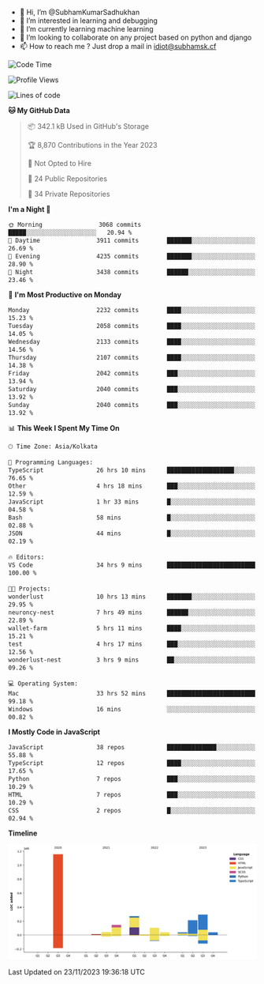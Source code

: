 - 👋 Hi, I’m @SubhamKumarSadhukhan
- 👀 I’m interested in learning and debugging
- 🌱 I’m currently learning machine learning
- 💞️ I’m looking to collaborate on any project based on python and django
- 📫 How to reach me ?
      Just drop a mail in idiot@subhamsk.cf

<!---
SubhamKumarSadhukhan/SubhamKumarSadhukhan is a ✨ special ✨ repository because its `README.md` (this file) appears on your GitHub profile.
You can click the Preview link to take a look at your changes.
--->


<!--START_SECTION:waka-->
![Code Time](http://img.shields.io/badge/Code%20Time-1%2C719%20hrs%2014%20mins-blue)

![Profile Views](http://img.shields.io/badge/Profile%20Views-0-blue)

![Lines of code](https://img.shields.io/badge/From%20Hello%20World%20I%27ve%20Written-2.3%20million%20lines%20of%20code-blue)

**🐱 My GitHub Data** 

> 📦 342.1 kB Used in GitHub's Storage 
 > 
> 🏆 8,870 Contributions in the Year 2023
 > 
> 🚫 Not Opted to Hire
 > 
> 📜 24 Public Repositories 
 > 
> 🔑 34 Private Repositories 
 > 
**I'm a Night 🦉** 

```text
🌞 Morning                3068 commits        █████░░░░░░░░░░░░░░░░░░░░   20.94 % 
🌆 Daytime                3911 commits        ███████░░░░░░░░░░░░░░░░░░   26.69 % 
🌃 Evening                4235 commits        ███████░░░░░░░░░░░░░░░░░░   28.90 % 
🌙 Night                  3438 commits        ██████░░░░░░░░░░░░░░░░░░░   23.46 % 
```
📅 **I'm Most Productive on Monday** 

```text
Monday                   2232 commits        ████░░░░░░░░░░░░░░░░░░░░░   15.23 % 
Tuesday                  2058 commits        ████░░░░░░░░░░░░░░░░░░░░░   14.05 % 
Wednesday                2133 commits        ████░░░░░░░░░░░░░░░░░░░░░   14.56 % 
Thursday                 2107 commits        ████░░░░░░░░░░░░░░░░░░░░░   14.38 % 
Friday                   2042 commits        ███░░░░░░░░░░░░░░░░░░░░░░   13.94 % 
Saturday                 2040 commits        ███░░░░░░░░░░░░░░░░░░░░░░   13.92 % 
Sunday                   2040 commits        ███░░░░░░░░░░░░░░░░░░░░░░   13.92 % 
```


📊 **This Week I Spent My Time On** 

```text
🕑︎ Time Zone: Asia/Kolkata

💬 Programming Languages: 
TypeScript               26 hrs 10 mins      ███████████████████░░░░░░   76.65 % 
Other                    4 hrs 18 mins       ███░░░░░░░░░░░░░░░░░░░░░░   12.59 % 
JavaScript               1 hr 33 mins        █░░░░░░░░░░░░░░░░░░░░░░░░   04.58 % 
Bash                     58 mins             █░░░░░░░░░░░░░░░░░░░░░░░░   02.88 % 
JSON                     44 mins             █░░░░░░░░░░░░░░░░░░░░░░░░   02.19 % 

🔥 Editors: 
VS Code                  34 hrs 9 mins       █████████████████████████   100.00 % 

🐱‍💻 Projects: 
wonderlust               10 hrs 13 mins      ███████░░░░░░░░░░░░░░░░░░   29.95 % 
neuroncy-nest            7 hrs 49 mins       ██████░░░░░░░░░░░░░░░░░░░   22.89 % 
wallet-farm              5 hrs 11 mins       ████░░░░░░░░░░░░░░░░░░░░░   15.21 % 
test                     4 hrs 17 mins       ███░░░░░░░░░░░░░░░░░░░░░░   12.56 % 
wonderlust-nest          3 hrs 9 mins        ██░░░░░░░░░░░░░░░░░░░░░░░   09.26 % 

💻 Operating System: 
Mac                      33 hrs 52 mins      █████████████████████████   99.18 % 
Windows                  16 mins             ░░░░░░░░░░░░░░░░░░░░░░░░░   00.82 % 
```

**I Mostly Code in JavaScript** 

```text
JavaScript               38 repos            ██████████████░░░░░░░░░░░   55.88 % 
TypeScript               12 repos            ████░░░░░░░░░░░░░░░░░░░░░   17.65 % 
Python                   7 repos             ███░░░░░░░░░░░░░░░░░░░░░░   10.29 % 
HTML                     7 repos             ███░░░░░░░░░░░░░░░░░░░░░░   10.29 % 
CSS                      2 repos             █░░░░░░░░░░░░░░░░░░░░░░░░   02.94 % 
```



**Timeline**

![Lines of Code chart](https://raw.githubusercontent.com/SubhamKumarSadhukhan/SubhamKumarSadhukhan/main/assets/bar_graph.png)


 Last Updated on 23/11/2023 19:36:18 UTC
<!--END_SECTION:waka-->
